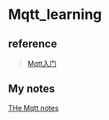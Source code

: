 # Mqtt_learning

## reference 

> [Mqtt入门](http://www.iteye.com/blogs/subjects/mqtt?from=groupmessage#4274?appinstall=0)

## My notes

[THe Mqtt notes](http://chanchan.me/2018/02/26/mqtt/)


